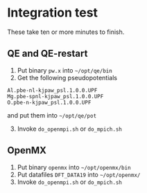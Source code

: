 # Integration test

These take ten or more minutes to finish.

## QE and QE-restart
1. Put binary `pw.x` into `~/opt/qe/bin`
2. Get the following pseudopotentials
```
Al.pbe-nl-kjpaw_psl.1.0.0.UPF
Mg.pbe-spnl-kjpaw_psl.1.0.0.UPF
O.pbe-n-kjpaw_psl.1.0.0.UPF
```
and put them into `~/opt/qe/pot`

3. Invoke `do_openmpi.sh` or `do_mpich.sh`

## OpenMX
1. Put binary `openmx` into `~/opt/openmx/bin`
2. Put datafiles `DFT_DATA19` into `~/opt/openmx/`
3. Invoke `do_openmpi.sh` or `do_mpich.sh`
